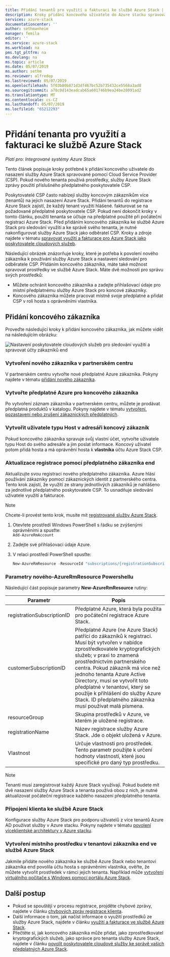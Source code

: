 ```yaml
---
title: Přidání tenantů pro využití a fakturaci ke službě Azure Stack | Dokumentace Microsoftu
description: Kroky přidání koncového uživatele do Azure stacku spravované pomocí Cloud Service Provider (CSP).
services: azure-stack
documentationcenter: ''
author: sethmanheim
manager: femila
editor: ''
ms.service: azure-stack
ms.workload: na
pms.tgt_pltfrm: na
ms.devlang: na
ms.topic: article
ms.date: 05/07/2019
ms.author: sethm
ms.reviewer: alfredop
ms.lastreviewed: 05/07/2019
ms.openlocfilehash: 5f03b80b871d3df467bc52b735432ce5568a3ad8
ms.sourcegitcommit: a78c0d143eadcab65a601746b9ea24be28091ad2
ms.translationtype: MT
ms.contentlocale: cs-CZ
ms.lasthandoff: 05/07/2019
ms.locfileid: "65212293"
---
```

# <a name="add-tenant-for-usage-and-billing-to-azure-stack"></a>Přidání tenanta pro využití a fakturaci ke službě Azure Stack

*Platí pro: Integrované systémy Azure Stack*

Tento článek popisuje kroky potřebné k přidání koncového uživatele do nasazení služby Azure Stack spravované pomocí Cloud Service Provider (CSP). Pokud nového tenanta používá prostředky, služby Azure Stack zprávy použití příslušného předplatného poskytovatele CSP.

Poskytovatelé CSP často nabízejí služby koncovým zákazníkům více (tenantů) na jejich nasazení Azure Stack. Přidání tenantů do registrace Azure Stack zajistí, že každý tenant využití hlášené. fakturovat se na požadované předplatné poskytovatele CSP. Pokud není dokončit kroky v tomto článku, použití tenanta se účtuje na předplatné použité při počáteční registraci Azure Stack. Před přidáním koncového zákazníka ke službě Azure Stack pro sledování využití a ke správě svého tenanta, je nutné nakonfigurovat služby Azure Stack jako odběratel CSP. Kroky a zdroje najdete v tématu [spravovat využití a fakturace pro Azure Stack jako poskytovatele cloudových služeb](azure-stack-add-manage-billing-as-a-csp.md).

Následující obrázek znázorňuje kroky, které je potřeba k povolení nového zákazníka k používání služby Azure Stack a nastavení sledování pro odběratele CSP. Přidáním koncového zákazníka, máte také možnost spravovat prostředky ve službě Azure Stack. Máte dvě možnosti pro správu svých prostředků:

- Můžete ochránit koncového zákazníka a zadejte přihlašovací údaje pro místní předplatnému služby Azure Stack pro koncové zákazníky.  
- Koncového zákazníka můžete pracovat místně svoje předplatné a přidat CSP v roli hosta s oprávněními vlastníka.  

## <a name="add-an-end-customer"></a>Přidání koncového zákazníka

Proveďte následující kroky k přidání koncového zákazníka, jak můžete vidět na následujícím obrázku:

![Nastavení poskytovatele cloudových služeb pro sledování využití a spravovat účty zákazníků end](media/azure-stack-csp-enable-billing-usage-tracking/process-csp-enable-billing.png)

### <a name="create-a-new-customer-in-partner-center"></a>Vytvoření nového zákazníka v partnerském centru

V partnerském centru vytvořte nové předplatné Azure zákazníka. Pokyny najdete v tématu [přidání nového zákazníka](/partner-center/add-a-new-customer).

### <a name="create-an-azure-subscription-for-the-end-customer"></a>Vytvořte předplatné Azure pro koncového zákazníka

Po vytvoření záznam zákazníka v partnerském centru, můžete je prodávat předplatná produktů v katalogu. Pokyny najdete v tématu [vytvoření, pozastavení nebo zrušení zákaznických předplatných](/partner-center/create-a-new-subscription).

### <a name="create-a-guest-user-in-the-end-customer-directory"></a>Vytvořit uživatele typu Host v adresáři koncový zákazník

Pokud koncového zákazníka spravuje svůj vlastní účet, vytvořte uživatele typu Host do svého adresáře a jim poslat informace. Koncový uživatel potom přidá hosta a má oprávnění hosta k **vlastníka** účtu Azure Stack CSP.

### <a name="update-the-registration-with-the-end-customer-subscription"></a>Aktualizace registrace pomocí předplatného zákazníka end

Aktualizujte svou registraci nového předplatného zákazníka. Azure hlásí používání zákazníky pomocí zákaznických identit z partnerského centra. Tento krok zajistí, že využití ze strany jednotlivých zákazníků je nahlášeno za jednotlivé předplatného poskytovatele CSP. To usnadňuje sledování uživatele využití a fakturace.

> [!NOTE]  
> Chcete-li provést tento krok, musíte mít [registrované služby Azure Stack](azure-stack-registration.md).

1. Otevřete prostředí Windows PowerShell s řádku se zvýšenými oprávněními a spusťte:  
    `Add-AzureRmAccount`
2. Zadejte své přihlašovací údaje Azure.
3. V relaci prostředí PowerShell spusťte:

   ```powershell
   New-AzureRmResource -ResourceId "subscriptions/{registrationSubscriptionId}/resourceGroups/{resourceGroup}/providers/Microsoft.AzureStack/registrations/{registrationName}/customerSubscriptions/{customerSubscriptionId}" -ApiVersion 2017-06-01 -Properties <PSObject>
   ```

### <a name="new-azurermresource-powershell-parameters"></a>Parametry nového-AzureRmResource Powershellu

Následující část popisuje parametry **New-AzureRmResource** rutiny:

| Parametr | Popis |
| --- | --- |
|registrationSubscriptionID | Předplatné Azure, která byla použita pro počáteční registrace Azure Stack.|
| customerSubscriptionID | Předplatné Azure (ne Azure Stack) patřící do zákazníků k registraci. Musí být vytvořen v nabídce zprostředkovatele kryptografických služeb; v praxi to znamená prostřednictvím partnerského centra. Pokud zákazník má více než jednoho tenanta Azure Active Directory, musí se vytvořit toto předplatné v tenantovi, který se použije k přihlášení do služby Azure Stack. ID předplatného zákazníka musí používat malá písmena. |
| resourceGroup | Skupina prostředků v Azure, ve kterém je uložené registrace. |
| registrationName | Název registrace služby Azure Stack. Jde o objekt uložená v Azure. |
| Vlastnost | Určuje vlastnosti pro prostředek. Tento parametr použijte k určení hodnoty vlastností, které jsou specifické pro daný typ prostředku.

> [!NOTE]  
> Tenanti musí zaregistrovat každý Azure Stack využívají. Pokud budete mít dvě nasazení služby Azure Stack a tenanta používá obou z nich, je nutné aktualizovat počáteční registrace každého nasazení předplatného tenanta.

### <a name="onboard-tenant-to-azure-stack"></a>Připojení klienta ke službě Azure Stack

Konfigurace služby Azure Stack pro podporu uživatelů z více tenantů Azure AD používat služby v Azure stacku. Pokyny najdete v tématu [povolení víceklientské architektury v Azure stacku](azure-stack-enable-multitenancy.md).

### <a name="create-a-local-resource-in-the-end-customer-tenant-in-azure-stack"></a>Vytvoření místního prostředku v tenantovi zákazníka end ve službě Azure Stack

Jakmile přidáte nového zákazníka ke službě Azure Stack nebo tenantovi zákazníka end povolila účtu hosta s oprávněními vlastníka, ověřte, že můžete vytvořit prostředek v rámci jejich tenanta. Například může [vytvoření virtuálního počítače s Windows pomocí portálu Azure Stack](../user/azure-stack-quick-windows-portal.md).

## <a name="next-steps"></a>Další postup

- Pokud se spouštějí v procesu registrace, projděte chybové zprávy, najdete v článku [chybových zpráv registrace klienta](azure-stack-csp-ref-infrastructure.md#usage-and-billing-error-codes).
- Další informace o tom, jak načíst informace o využití prostředků ze služby Azure Stack, najdete v článku [využití a fakturace ve službě Azure Stack](azure-stack-billing-and-chargeback.md).
- Přečtěte si, jak koncového zákazníka může přidat, jako zprostředkovatel kryptografických služeb, jako správce pro tenanta služby Azure Stack, najdete v článku [povolit poskytovatele cloudové služby ke správě vašich předplatných Azure Stack](../user/azure-stack-csp-enable-billing-usage-tracking.md).

